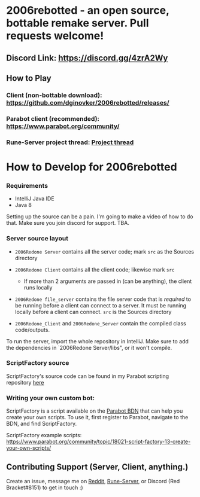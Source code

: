 # 2006rebotted - an open source, bottable remake server. Pull requests welcome!

## Discord Link: https://discord.gg/4zrA2Wy

## How to Play

### Client (non-bottable download): https://github.com/dginovker/2006rebotted/releases/
### Parabot client (recommended): https://www.parabot.org/community/
### Rune-Server project thread: [Project thread](https://www.rune-server.ee/runescape-development/rs2-server/projects/686444-2006rebotted-remake-server-will-allow-supply-creatable-bots.html)

# How to Develop for 2006rebotted

### Requirements

- IntelliJ Java IDE
- Java 8

Setting up the source can be a pain. I'm going to make a video of how to do that. Make sure you join discord for support. TBA.

### Server source layout

- `2006Redone Server` contains all the server code; mark `src` as the Sources directory
- `2006Redone Client` contains all the client code; likewise mark `src`
  - If more than 2 arguments are passed in (can be anything), the client runs locally
- `2006Redone file_server` contains the file server code that is *required* to be running before a client can connect to a server. It must be running locally before a client can connect. `src` is the Sources directory

- `2006Redone_Client` and `2006Redone_Server` contain the compiled class code/outputs.

To run the server, import the whole repository in IntelliJ. Make sure to add the dependencies in `2006Redone Server/libs", or it won't compile. 

### ScriptFactory source

ScriptFactory's source code can be found in my Parabot scripting repository [here](https://github.com/dginovker/Parabot)

### Writing your own custom bot:

ScriptFactory is a script available on the [Parabot BDN](http://bdn.parabot.org/scripts/) that can help you create your own scripts. To use it, first register to Parabot, navigate to the BDN, and find ScriptFactory.

ScriptFactory example scripts: https://www.parabot.org/community/topic/18021-script-factory-13-create-your-own-scripts/

## Contributing Support (Server, Client, anything.)

Create an issue, message me on [Reddit](https://www.reddit.com/user/OsrsNeedsF2P/), [Rune-Server](https://www.rune-server.ee/members/before/), or Discord (Red Bracket#8151) to get in touch :)

